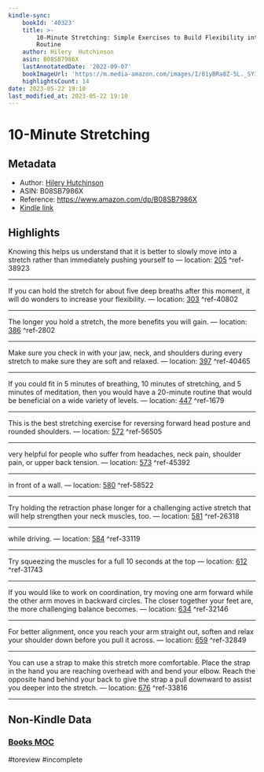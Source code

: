 ```yaml
---
kindle-sync:
    bookId: '40323'
    title: >-
        10-Minute Stretching: Simple Exercises to Build Flexibility into Your Daily
        Routine
    author: Hilery  Hutchinson
    asin: B08SB7986X
    lastAnnotatedDate: '2022-09-07'
    bookImageUrl: 'https://m.media-amazon.com/images/I/81yBRa8Z-5L._SY160.jpg'
    highlightsCount: 14
date: 2023-05-22 19:10
last_modified_at: 2023-05-22 19:10
---
```


# 10-Minute Stretching

## Metadata

-   Author: [Hilery Hutchinson](https://www.amazon.comundefined)
-   ASIN: B08SB7986X
-   Reference: https://www.amazon.com/dp/B08SB7986X
-   [Kindle link](kindle://book?action=open&asin=B08SB7986X)

## Highlights

Knowing this helps us understand that it is better to slowly move into a stretch rather than immediately pushing yourself to — location: [205](kindle://book?action=open&asin=B08SB7986X&location=205) ^ref-38923

---

If you can hold the stretch for about five deep breaths after this moment, it will do wonders to increase your flexibility. — location: [303](kindle://book?action=open&asin=B08SB7986X&location=303) ^ref-40802

---

The longer you hold a stretch, the more benefits you will gain. — location: [386](kindle://book?action=open&asin=B08SB7986X&location=386) ^ref-2802

---

Make sure you check in with your jaw, neck, and shoulders during every stretch to make sure they are soft and relaxed. — location: [397](kindle://book?action=open&asin=B08SB7986X&location=397) ^ref-40465

---

If you could fit in 5 minutes of breathing, 10 minutes of stretching, and 5 minutes of meditation, then you would have a 20-minute routine that would be beneficial on a wide variety of levels. — location: [447](kindle://book?action=open&asin=B08SB7986X&location=447) ^ref-1679

---

This is the best stretching exercise for reversing forward head posture and rounded shoulders. — location: [572](kindle://book?action=open&asin=B08SB7986X&location=572) ^ref-56505

---

very helpful for people who suffer from headaches, neck pain, shoulder pain, or upper back tension. — location: [573](kindle://book?action=open&asin=B08SB7986X&location=573) ^ref-45392

---

in front of a wall. — location: [580](kindle://book?action=open&asin=B08SB7986X&location=580) ^ref-58522

---

Try holding the retraction phase longer for a challenging active stretch that will help strengthen your neck muscles, too. — location: [581](kindle://book?action=open&asin=B08SB7986X&location=581) ^ref-26318

---

while driving. — location: [584](kindle://book?action=open&asin=B08SB7986X&location=584) ^ref-33119

---

Try squeezing the muscles for a full 10 seconds at the top — location: [612](kindle://book?action=open&asin=B08SB7986X&location=612) ^ref-31743

---

If you would like to work on coordination, try moving one arm forward while the other arm moves in backward circles. The closer together your feet are, the more challenging balance becomes. — location: [634](kindle://book?action=open&asin=B08SB7986X&location=634) ^ref-32146

---

For better alignment, once you reach your arm straight out, soften and relax your shoulder down before you pull it across. — location: [659](kindle://book?action=open&asin=B08SB7986X&location=659) ^ref-32849

---

You can use a strap to make this stretch more comfortable. Place the strap in the hand you are reaching overhead with and bend your elbow. Reach the opposite hand behind your back to give the strap a pull downward to assist you deeper into the stretch. — location: [676](kindle://book?action=open&asin=B08SB7986X&location=676) ^ref-33816

---

## Non-Kindle Data

### [Books MOC](Books%20MOC.md)

#toreview #incomplete
